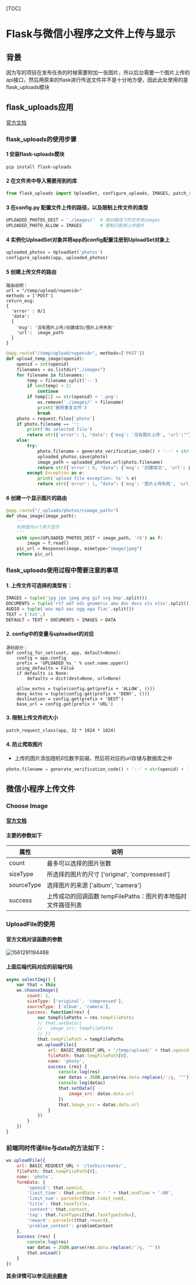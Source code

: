 [TOC]

# Flask与微信小程序之文件上传与显示

## 背景

因为写的项目在发布任务的时候需要附加一张图片，所以后台需要一个图片上传的api接口，然后用原来的flask进行传送文件并不是十分地方便，因此此处使用的是flask_uploads模块

## flask_uploads应用

[官方文档](<https://pythonhosted.org/Flask-Uploads/>)
### flask_uploads的使用步骤
#### 1 安装flask-uploads模块

```
pip install flask-uploads
```

#### 2 在文件夹中导入需要用到的库

```python
from flask_uploads import UploadSet, configure_uploads, IMAGES, patch_request_class
```

#### 3 在config.py 配置文件上传的路径，以及限制上传文件的类型

```python
UPLOADED_PHOTOS_DEST = './images/'  # 相对路径下的文件夹images
UPLOADED_PHOTO_ALLOW = IMAGES		# 限制只能够上传图片
```

#### 4 实例化UploadSet对象并将app的config配置注册到UploadSet对象上

```python
uploaded_photos = UploadSet('photos')
configure_uploads(app, uploaded_photos)
```

#### 5 创建上传文件的路由

```
路由说明：
url = "/temp/upload/<openid>"
methods = ['POST']
return_msg:
{
  'error' : 0/1
  'data': 
  {
    'msg': '没有图片上传/创建成功/图片上传失败'
    'url':  image_path
  }
}
```

```python
@app.route("/temp/upload/<openid>", methods=['POST']) 
def upload_temp_image(openid):
	openid = int(openid)
	filenames = os.listdir("./images")
	for filename in filenames:
		temp = filename.split('--')
		if len(temp) < 2:
			continue
		if temp[1] == str(openid) + '.png':
			os.remove('./images/' + filename)
			print('删除重复文件')
			break
	photo = request.files['photo']
	if photo.filename == '':
		print('No selected file')
		return str({'error': 1, "data": {'msg': '没有图片上传', 'url':""}})
	else:
		try:
			photo.filename = generate_verification_code() + '--' + str(openid) + '.png'
			uploaded_photos.save(photo)
			image_path = uploaded_photos.url(photo.filename)
			return str({'error': 0, "data": {'msg': '创建成功', 'url': image_path}})
		except Exception as e:
			print('upload file exception: %s' % e)
			return str({'error': 1, "data": {'msg': '图片上传失败', 'url':""}})
```

#### 6 创建一个显示图片的路由

```python
@app.route("/_uploads/photos/<image_path>")
def show_image(image_path):
	'''
	利用图片url用于显示
	'''
	with open(UPLOADED_PHOTOS_DEST + image_path, 'rb') as f:
		image = f.read()
	pic_url = Response(image, mimetype="image/jpeg")
	return pic_url
```

### flask_uploads使用过程中需要注意的事项

#### 1. 上传文件可选择的类型有：

```python
IMAGES = tuple('jpg jpe jpeg png gif svg bmp'.split())
DOCUMENTS = tuple('rtf odf ods gnumeric abw doc docx xls xlsx'.split())
AUDIO = tuple('wav mp3 aac ogg oga flac'.split())
TEXT = ('txt',)
DEFAULT = TEXT + DOCUMENTS + IMAGES + DATA
```

#### 2. config中的变量与uploadset的对应

```
源码部分：
def config_for_set(uset, app, default=None):
    config = app.config
    prefix = 'UPLOADED_%s_' % uset.name.upper()
    using_defaults = False
    if defaults is None:
        defaults = dict(dest=None, url=None)

    allow_extns = tuple(config.get(prefix + 'ALLOW', ()))
    deny_extns = tuple(config.get(prefix + 'DENY', ()))
    destination = config.get(prefix + 'DEST')
    base_url = config.get(prefix + 'URL')
```

#### 3. 限制上传文件的大小

```
patch_request_class(app, 32 * 1024 * 1024)
```

#### 4. 防止爬取图片

- 上传的图片添加随机6位数字前缀，然后将对应的url存储与数据库之中

```python
photo.filename = generate_verification_code() + '--' + str(openid) + '.png'
```

## 微信小程序上传文件

### Choose Image

#### [官方文档](<https://developers.weixin.qq.com/miniprogram/dev/api/media/image/wx.chooseImage.html>)

#### 主要的参数如下

| 属性       | 说明                                                         |
| ---------- | ------------------------------------------------------------ |
| count      | 最多可以选择的图片张数                                       |
| sizeType   | 所选择的图片的尺寸    ['original', 'compressed']             |
| sourceType | 选择图片的来源 ['album', 'camera']                           |
| success    | 上传成功的回调函数  tempFilePaths：图片的本地临时文件路径列表 |

### UploadFile的使用

#### 官方文档对该函数的参数

![1561291194488](assets/1561291194488.png)

#### 上面后端代码对应的前端代码

```javascript
async selectImg() {
    var that = this
    wx.chooseImage({
        count: 1,
        sizeType: ['original', 'compressed'],
        sourceType: ['album', 'camera'],
        success: function(res) {
            var tempFilePaths = res.tempFilePaths
            // that.setData({
            //   image_src: tempFilePaths
            // })
            that.tempFilePath = tempFilePaths
            wx.uploadFile({
                url: BASIC_REQUEST_URL + '/temp/upload/' + that.openid,
                filePath: that.tempFilePath[0],
                name: 'photo',
                success (res) {
                    console.log(res)
                    var datas = JSON.parse(res.data.replace(/'/g, '"'))
                    console.log(datas)
                    that.setData({
                        image_src: datas.data.url
                    })
                    that.image_src = datas.data.url
                }
            })
        }
    })
}
```

### 前端同时传递file与data的方法如下：

```javascript
wx.uploadFile({
    url: BASIC_REQUEST_URL + '/tasks/create/',
    filePath: that.tempFilePath[0],
    name: 'photo',
    formData: {
        'openid': that.openid,
        'limit_time': that.endDate + ' ' + that.endTime + ':00',
        'limit_num': parseInt(that.limit_num),
        'title': that.taskTitle,
        'content': that.content,
        'tag': that.TaskTypes[that.TaskTypeIndex],
        'reward': parseInt(that.reward),
        'problem_content': problemContent
    },
    success (res) {
        console.log(res)
        var datas = JSON.parse(res.data.replace(/'/g, '"'))
        that.onLoad()
    }
})
```

**其余详情可以参见[闲余翻身](<https://github.com/sysu-team1>)**